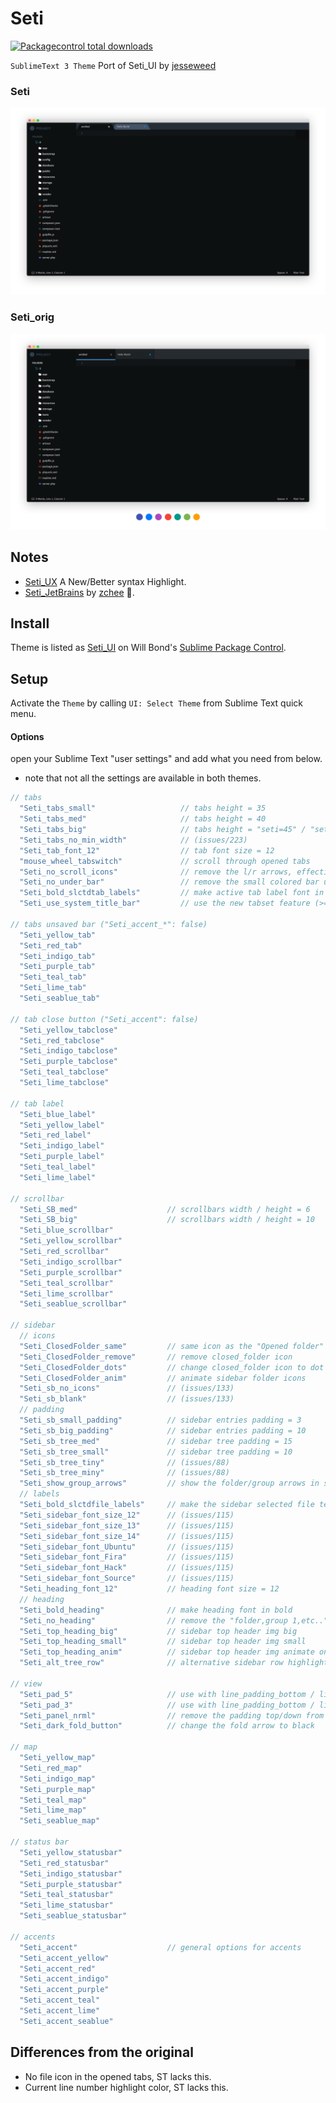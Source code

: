 # Seti

[![Packagecontrol total downloads](https://img.shields.io/packagecontrol/dt/Seti_UI.svg)](https://packagecontrol.io/packages/Seti_UI/)

`SublimeText 3 Theme` Port of Seti_UI by [jesseweed](https://github.com/jesseweed/seti-ui)

### Seti

![Seti Screenshot](./Resource/screenshot-1.png)

### Seti_orig

![Seti Screenshot](./Resource/screenshot-2.png)

## Notes

* [Seti_UX](https://sublime.wbond.net/packages/Seti_UX) A New/Better syntax Highlight.
* [Seti_JetBrains](https://github.com/zchee/Seti_JetBrains) by [zchee](https://github.com/zchee) :tophat:.

## Install

Theme is listed as [Seti_UI](https://packagecontrol.io/packages/Seti_UI) on Will Bond's [Sublime Package Control](https://packagecontrol.io).

## Setup

Activate the `Theme` by calling `UI: Select Theme` from Sublime Text quick menu.

#### Options

open your Sublime Text "user settings" and add what you need from below.
* note that not all the settings are available in both themes.

```js
// tabs
  "Seti_tabs_small"                   // tabs height = 35
  "Seti_tabs_med"                     // tabs height = 40
  "Seti_tabs_big"                     // tabs height = "seti=45" / "seti_orig=54"
  "Seti_tabs_no_min_width"            // (issues/223)
  "Seti_tab_font_12"                  // tab font size = 12
  "mouse_wheel_tabswitch"             // scroll through opened tabs
  "Seti_no_scroll_icons"              // remove the l/r arrows, effective when ("enable_tab_scrolling": true)
  "Seti_no_under_bar"                 // remove the small colored bar under the un-saved tabs "not available with accents"
  "Seti_bold_slctdtab_labels"         // make active tab label font in bold
  "Seti_use_system_title_bar"         // use the new tabset feature (>=3127)

// tabs unsaved bar ("Seti_accent_*": false)
  "Seti_yellow_tab"
  "Seti_red_tab"
  "Seti_indigo_tab"
  "Seti_purple_tab"
  "Seti_teal_tab"
  "Seti_lime_tab"
  "Seti_seablue_tab"

// tab close button ("Seti_accent": false)
  "Seti_yellow_tabclose"
  "Seti_red_tabclose"
  "Seti_indigo_tabclose"
  "Seti_purple_tabclose"
  "Seti_teal_tabclose"
  "Seti_lime_tabclose"

// tab label
  "Seti_blue_label"
  "Seti_yellow_label"
  "Seti_red_label"
  "Seti_indigo_label"
  "Seti_purple_label"
  "Seti_teal_label"
  "Seti_lime_label"

// scrollbar
  "Seti_SB_med"                    // scrollbars width / height = 6
  "Seti_SB_big"                    // scrollbars width / height = 10
  "Seti_blue_scrollbar"
  "Seti_yellow_scrollbar"
  "Seti_red_scrollbar"
  "Seti_indigo_scrollbar"
  "Seti_purple_scrollbar"
  "Seti_teal_scrollbar"
  "Seti_lime_scrollbar"
  "Seti_seablue_scrollbar"

// sidebar
  // icons
  "Seti_ClosedFolder_same"         // same icon as the "Opened folder"
  "Seti_ClosedFolder_remove"       // remove closed_folder icon
  "Seti_ClosedFolder_dots"         // change closed_folder icon to dot
  "Seti_ClosedFolder_anim"         // animate sidebar folder icons
  "Seti_sb_no_icons"               // (issues/133)
  "Seti_sb_blank"                  // (issues/133)
  // padding
  "Seti_sb_small_padding"          // sidebar entries padding = 3
  "Seti_sb_big_padding"            // sidebar entries padding = 10
  "Seti_sb_tree_med"               // sidebar tree padding = 15
  "Seti_sb_tree_small"             // sidebar tree padding = 10
  "Seti_sb_tree_tiny"              // (issues/88)
  "Seti_sb_tree_miny"              // (issues/88)
  "Seti_show_group_arrows"         // show the folder/group arrows in sidebar
  // labels
  "Seti_bold_slctdfile_labels"     // make the sidebar selected file text in bold
  "Seti_sidebar_font_size_12"      // (issues/115)
  "Seti_sidebar_font_size_13"      // (issues/115)
  "Seti_sidebar_font_size_14"      // (issues/115)
  "Seti_sidebar_font_Ubuntu"       // (issues/115)
  "Seti_sidebar_font_Fira"         // (issues/115)
  "Seti_sidebar_font_Hack"         // (issues/115)
  "Seti_sidebar_font_Source"       // (issues/115)
  "Seti_heading_font_12"           // heading font size = 12
  // heading
  "Seti_bold_heading"              // make heading font in bold
  "Seti_no_heading"                // remove the "folder,group 1,etc.."
  "Seti_top_heading_big"           // sidebar top header img big
  "Seti_top_heading_small"         // sidebar top header img small
  "Seti_top_heading_anim"          // sidebar top header img animate on hover "not available with accents"
  "Seti_alt_tree_row"              // alternative sidebar row highlight

// view
  "Seti_pad_5"                     // use with line_padding_bottom / line_padding_top = 5
  "Seti_pad_3"                     // use with line_padding_bottom / line_padding_top = 3
  "Seti_panel_nrml"                // remove the padding top/down from quick panel
  "Seti_dark_fold_button"          // change the fold arrow to black

// map
  "Seti_yellow_map"
  "Seti_red_map"
  "Seti_indigo_map"
  "Seti_purple_map"
  "Seti_teal_map"
  "Seti_lime_map"
  "Seti_seablue_map"

// status bar
  "Seti_yellow_statusbar"
  "Seti_red_statusbar"
  "Seti_indigo_statusbar"
  "Seti_purple_statusbar"
  "Seti_teal_statusbar"
  "Seti_lime_statusbar"
  "Seti_seablue_statusbar"

// accents
  "Seti_accent"                    // general options for accents
  "Seti_accent_yellow"
  "Seti_accent_red"
  "Seti_accent_indigo"
  "Seti_accent_purple"
  "Seti_accent_teal"
  "Seti_accent_lime"
  "Seti_accent_seablue"
```

## Differences from the original

* No file icon in the opened tabs, ST lacks this.
* Current line number highlight color, ST lacks this.
